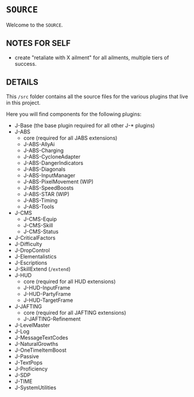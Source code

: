 # `SOURCE`
Welcome to the `SOURCE`.

## NOTES FOR SELF
- create "retaliate with X ailment" for all ailments, multiple tiers of success.

## DETAILS
This `/src` folder contains all the source files for the various plugins that live in this project.

Here you will find components for the following plugins:
- J-Base (the base plugin required for all other J-* plugins)
- J-ABS
  - core (required for all JABS extensions)
  - J-ABS-AllyAi
  - J-ABS-Charging
  - J-ABS-CycloneAdapter
  - J-ABS-DangerIndicators
  - J-ABS-Diagonals
  - J-ABS-InputManager
  - J-ABS-PixelMovement (WIP)
  - J-ABS-SpeedBoosts
  - J-ABS-STAR (WIP)
  - J-ABS-Timing
  - J-ABS-Tools
- J-CMS
  - J-CMS-Equip
  - J-CMS-Skill
  - J-CMS-Status
- J-CriticalFactors
- J-Difficulty
- J-DropControl
- J-Elementalistics
- J-Escriptions
- J-SkillExtend (`/extend`)
- J-HUD
  - core (required for all HUD extensions)
  - J-HUD-InputFrame
  - J-HUD-PartyFrame
  - J-HUD-TargetFrame
- J-JAFTING
  - core (required for all JAFTING extensions)
  - J-JAFTING-Refinement
- J-LevelMaster
- J-Log
- J-MessageTextCodes
- J-NaturalGrowths
- J-OneTimeItemBoost
- J-Passive
- J-TextPops
- J-Proficiency
- J-SDP
- J-TIME
- J-SystemUtilities